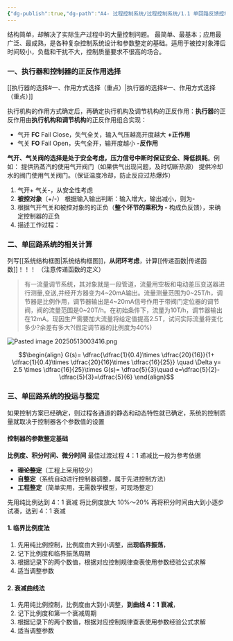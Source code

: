 ```yaml
---
{"dg-publish":true,"dg-path":"A4- 过程控制系统/过程控制系统/1.1 单回路反馈控制系统.md","permalink":"/A4- 过程控制系统/过程控制系统/1.1 单回路反馈控制系统/","dgPassFrontmatter":true,"noteIcon":"","created":"2025-03-03T10:40:11.000+08:00","updated":"2025-08-02T10:36:28.539+08:00"}
---
```


结构简单，却解决了实际生产过程中的大量控制问题。
最简单、最基本；应用最广泛、最成熟，是各种复杂控制系统设计和参数整定的基础。适用于被控对象滞后时间较小，负载和干扰不大，控制质量要求不很高的场合。

### 一、执行器和控制器的正反作用选择
[[执行器的选择#一、作用方式选择（重点）\|执行器的选择#一、作用方式选择（重点）]]

执行机构的作用方式确定后，再确定执行机构及调节机构的正反作用：**执行器**的正反作用由**执行机构和调节机构**的正反作用组合实现：
- 气开 **FC** Fail Close，失气全关，输入气压越高开度越大 **+正作用**
- 气关 **FO** Fail Open，失气全开，输开度越小       **-反作用**

**气开、气关阀的选择是处于安全考虑，压力信号中断时保证安全、降低损耗**。例如：
提供热蒸汽的使用气开阀门（如果供气出现问题，及时切断热源）
提供冷却水的阀门使用气关阀门。（保证温度冷却，防止反应过热爆炸）

1. 气开+ 气关-，从安全性考虑
2. **被控对象**（+/-）    根据输入输出判断：输入增大，输出减小，则为- 
3. 根据气开气关和被控对象的的正负（**整个环节的乘积为 -**  构成负反馈），来确定控制器的正负
4. 描述工作过程：

### 二、单回路系统的相关计算
列写[[系统结构框图\|系统结构框图]]，**从闭环考虑**，计算[[传递函数\|传递函数]]！！！ （注意传递函数的定义）

> 有一流量调节系统，其对象就是一段管道，流量用空板和电动差压变送器进行测量,变送,并经开方器变为4~20mA输出。流量测量范围为0~25T/h，调节器是比例作用，调节器输出是4~20mA信号作用于带阀门定位器的调节阀，阀的流量范围是0~20T/h。在初始条件下，流量为10T/h，调节器输出在12mA。现因生产需要加大流量将给定值提高2.5T，试问实际流量将变化多少?余差有多大?(假定调节器的比例度为40%)


![Pasted image 20250513003416.png](/img/user/Photo%20Resources/Pasted%20image%2020250513003416.png)


$$\begin{align}
G(s)= \dfrac{\dfrac{1}{0.4}\times \dfrac{20}{16}}{1+ \dfrac{1}{0.4}\times \dfrac{20}{16}\times \dfrac{16}{25}}  \quad \Delta y= 2.5 \times \dfrac{16}{25}\times G(s)= \dfrac{5}{3}\quad e=\dfrac{5}{2}- \dfrac{5}{3}=\dfrac{5}{6}
\end{align}$$

### 三、单回路系统的投运与整定
如果控制方案已经确定，则过程各通道的静态和动态特性就已确定，系统的控制质量就取决于控制器各个参数值的设置

#### 控制器的参数整定基础
**比例度、积分时间、微分时间**
最佳过渡过程 4：1 递减比一般为参考依据

- ~~**理论整定**~~（工程上采用较少）
- **自整定**（系统自动进行控制器调整，属于先进控制方法）
- **工程整定**（简单实用，无需数学模型，可现场整定）

先用纯比例达到 4：1 衰减
将比例度放大 10%～20% 
再将积分时间由大到小逐步试凑，达到 4：1 衰减

#### 1. 临界比例度法
1. 先用纯比例控制，比例度由大到小调整，**出现临界振荡**，
2. 记下比例度和临界振荡周期
3. 根据记录下的两个数值，根据对应控制规律查表使用参数经验公式求解
4. 适当调整参数

#### 2. 衰减曲线法
1. 先用纯比例控制，比例度由大到小调整，**到曲线 4：1 衰减**，
2. 记下比例度和第一个衰减周期
3. 根据记录下的两个数值，根据对应控制规律查表使用参数经验公式求解
4. 适当调整参数
